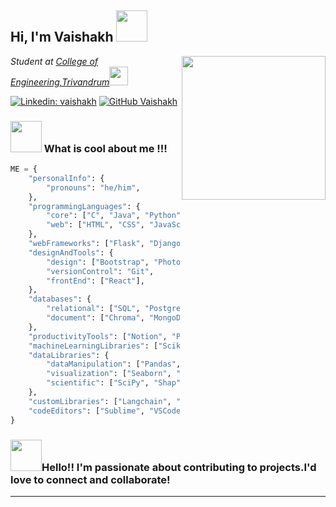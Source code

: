 <h2> Hi, I'm Vaishakh <img src="https://media.giphy.com/media/mGcNjsfWAjY5AEZNw6/giphy.gif" width="50"></h2>
<img align='right' src="https://media.giphy.com/media/ieyl9zmCjO4b4t6qoY/giphy.gif" width="230">
<p><em>Student at <a href="https://www.cet.ac.in/">College of Engineering,Trivandrum</a><img src="https://media.giphy.com/media/fYSnHlufseco8Fh93Z/giphy.gif" width="30"></br>
</em></p>

[![Linkedin: vaishakh](https://img.shields.io/badge/-vaishakh-blue?style=flat-square&logo=Linkedin&logoColor=white&link=https://www.linkedin.com/in/vaishakh/)](https://www.linkedin.com/in/vaishakh-m-561a5523a/)
[![GitHub Vaishakh](https://img.shields.io/github/followers/vaishakhRaveendran?label=follow&style=social)](https://github.com/vaishakhRaveendran)



### <img src="https://media.giphy.com/media/VgCDAzcKvsR6OM0uWg/giphy.gif" width="50">  What is cool about me !!!

```python
ME = {
    "personalInfo": {
        "pronouns": "he/him",
    },
    "programmingLanguages": {
        "core": ["C", "Java", "Python"],
        "web": ["HTML", "CSS", "JavaScript"],
    },
    "webFrameworks": ["Flask", "Django", "Node.js"],
    "designAndTools": {
        "design": ["Bootstrap", "Photoshop"],
        "versionControl": "Git",
        "frontEnd": ["React"],
    },
    "databases": {
        "relational": ["SQL", "PostgreSQL"],
        "document": ["Chroma", "MongoDB"],
    },
    "productivityTools": ["Notion", "Postman", "Poetry"],
    "machineLearningLibraries": ["Scikit-learn", "Tensorflow"],
    "dataLibraries": {
        "dataManipulation": ["Pandas", "NumPy"],
        "visualization": ["Seaborn", "Matplotlib"],
        "scientific": ["SciPy", "Shap"],
    },
    "customLibraries": ["Langchain", "LlamaIndex", "JQuery"],
    "codeEditors": ["Sublime", "VSCode", "PyCharm"],
}

```
### <img src="https://media.giphy.com/media/eGmgF0V90QIgpMv4WQ/giphy.gif" width="50">Hello!! I'm passionate about contributing to projects.I'd love to connect and collaborate!

---
